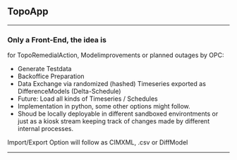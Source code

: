 ## TopoApp

---

### Only a Front-End, the idea is

for TopoRemedialAction, Modelimprovements or planned outages by OPC:

- Generate Testdata
- Backoffice Preparation
- Data Exchange via randomized (hashed) Timeseries exported as DifferenceModels (Delta-Schedule)
- Future: Load all kinds of Timeseries / Schedules
- Implementation in python, some other options might follow.
- Shoud be locally deployable in different sandboxed environtments or just as a kiosk stream keeping track of changes made by different internal processes.
  
Import/Export Option will follow as CIMXML, .csv or DiffModel

---

